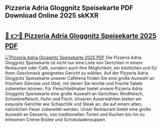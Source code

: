 ## Pizzeria Adria Gloggnitz Speisekarte PDF Download Online 2025 skKXR

# <h2><a href="http://gcea7rn.nevu.top/?p=Pizzeria+Adria+Gloggnitz+Speisekarte">🔗 👉🔴 Pizzeria Adria Gloggnitz Speisekarte 2025 PDF</a></h2>

[![Pizzeria Adria Gloggnitz Speisekarte 2025 PDF](https://i.imgur.com/dBaPXMq.png)](http://gcea7rn.nevu.top/?p=Pizzeria+Adria+Gloggnitz+Speisekarte)
Die Pizzeria Adria Gloggnitz Speisekarte ist nicht nur eine Liste von Gerichten in einem Restaurant oder Café, sondern auch Ihre Möglichkeit, ein köstliches und für Ihren Geschmack geeignetes Gericht zu wählen. Auf der Pizzeria Adria Gloggnitz Speisekarte unserer Cafeteria finden Sie eine große Auswahl an frischem Gemüse und Obst, mit denen Sie leichte und frische Salate zubereiten können. Für Fleischliebhaber bietet unsere Pizzeria Adria Gloggnitz Speisekarte eine große Auswahl an Gerichten: Rindfleisch, Schweinefleisch, Huhn und Fisch. Unseren Auserwählten bieten wir exquisite Gerichte wie Schaschlik und Steak an, die auf einem alten, natürlichen Feuer zubereitet werden. Unser Restaurant bietet eine große Auswahl an Desserts, von traditionellen Torten und Kuchen bis hin zu erlesenen Crème Brûlée und Schokoladensuppen.
